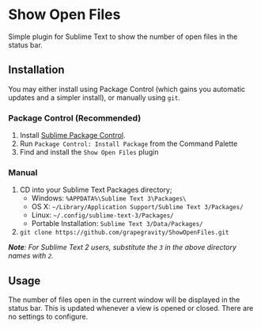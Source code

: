 # Show Open Files

Simple plugin for Sublime Text to show the number of open files in the status bar.

## Installation

You may either install using Package Control (which gains you automatic updates and a simpler install), or manually using `git`.

### Package Control (Recommended)

1. Install [Sublime Package Control](http://wbond.net/sublime_packages/package_control/installation).
2. Run `Package Control: Install Package` from the Command Palette
3. Find and install the `Show Open Files` plugin

### Manual

1. CD into your Sublime Text Packages directory;
	* Windows: `%APPDATA%\Sublime Text 3\Packages\`
	* OS X: `~/Library/Application Support/Sublime Text 3/Packages/`
	* Linux: `~/.config/sublime-text-3/Packages/`
	* Portable Installation: `Sublime Text 3/Data/Packages/`
2. `git clone https://github.com/grapegravity/ShowOpenFiles.git`

_**Note**: For Sublime Text 2 users, substitute the `3` in the above directory names with `2`._

## Usage

The number of files open in the current window will be displayed in the status bar. This is updated whenever a view is opened or closed. There are no settings to configure.

